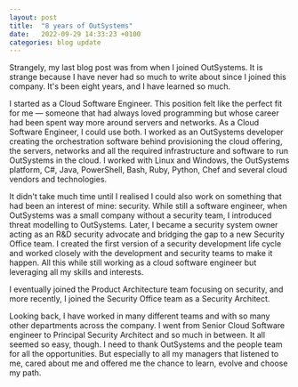 ```yaml
---
layout: post
title:  "8 years of OutSystems"
date:   2022-09-29 14:33:23 +0100
categories: blog update
---
```

Strangely, my last blog post was from when I joined OutSystems. It is strange because I have never had so much to write about since I joined this company. It's been eight years, and I have learned so much.

I started as a Cloud Software Engineer. This position felt like the perfect fit for me — someone that had always loved programming but whose career had been spent way more around servers and networks. As a Cloud Software Engineer, I could use both. I worked as an OutSystems developer creating the orchestration software behind provisioning the cloud offering, the servers, networks and all the required infrastructure and software to run OutSystems in the cloud. I worked with Linux and Windows, the OutSystems platform, C#, Java, PowerShell, Bash, Ruby, Python,  Chef and several cloud vendors and technologies.

It didn't take much time until I realised I could also work on something that had been an interest of mine: security. While still a software engineer, when OutSystems was a small company without a security team, I introduced threat modelling to OutSystems. Later, I became a security system owner acting as an R&D security advocate and bridging the gap to a new Security Office team. I created the first version of a security development life cycle and worked closely with the development and security teams to make it happen. All this while still working as a cloud software engineer but leveraging all my skills and interests.

I eventually joined the Product Architecture team focusing on security, and more recently, I joined the Security Office team as a Security Architect.

Looking back, I have worked in many different teams and with so many other departments across the company. I went from Senior Cloud Software engineer to Principal Security Architect and so much in between. It all seemed so easy, though. I need to thank OutSystems and the people team for all the opportunities. But especially to all my managers that listened to me, cared about me and offered me the chance to learn, evolve and choose my path.

